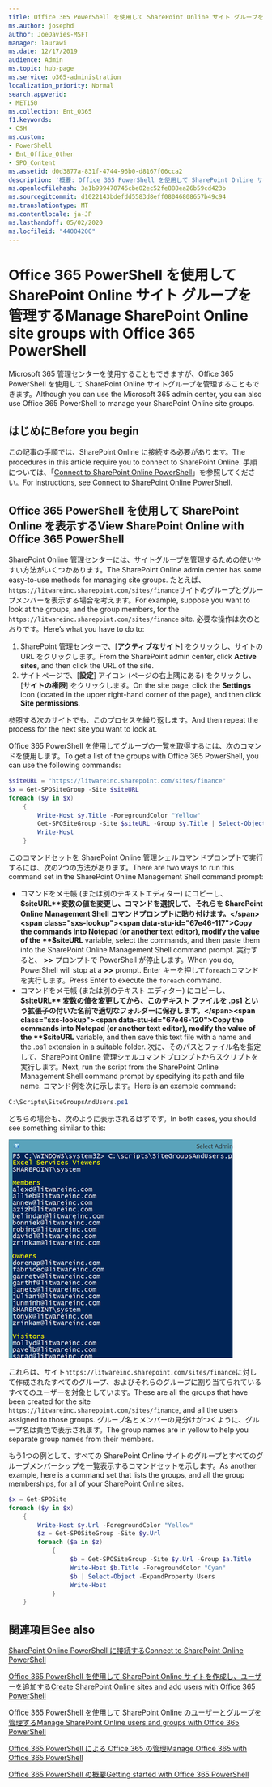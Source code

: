 ```yaml
---
title: Office 365 PowerShell を使用して SharePoint Online サイト グループを管理する
ms.author: josephd
author: JoeDavies-MSFT
manager: laurawi
ms.date: 12/17/2019
audience: Admin
ms.topic: hub-page
ms.service: o365-administration
localization_priority: Normal
search.appverid:
- MET150
ms.collection: Ent_O365
f1.keywords:
- CSH
ms.custom:
- PowerShell
- Ent_Office_Other
- SPO_Content
ms.assetid: d0d3877a-831f-4744-96b0-d8167f06cca2
description: '概要: Office 365 PowerShell を使用して SharePoint Online サイトグループを管理します。'
ms.openlocfilehash: 3a1b999470746cbe02ec52fe888ea26b59cd423b
ms.sourcegitcommit: d1022143bdefdd5583d8eff08046808657b49c94
ms.translationtype: MT
ms.contentlocale: ja-JP
ms.lasthandoff: 05/02/2020
ms.locfileid: "44004200"
---
```

# <a name="manage-sharepoint-online-site-groups-with-office-365-powershell"></a><span data-ttu-id="67e46-103">Office 365 PowerShell を使用して SharePoint Online サイト グループを管理する</span><span class="sxs-lookup"><span data-stu-id="67e46-103">Manage SharePoint Online site groups with Office 365 PowerShell</span></span>

<span data-ttu-id="67e46-104">Microsoft 365 管理センターを使用することもできますが、Office 365 PowerShell を使用して SharePoint Online サイトグループを管理することもできます。</span><span class="sxs-lookup"><span data-stu-id="67e46-104">Although you can use the Microsoft 365 admin center, you can also use Office 365 PowerShell to manage your SharePoint Online site groups.</span></span>

## <a name="before-you-begin"></a><span data-ttu-id="67e46-105">はじめに</span><span class="sxs-lookup"><span data-stu-id="67e46-105">Before you begin</span></span>

<span data-ttu-id="67e46-106">この記事の手順では、SharePoint Online に接続する必要があります。</span><span class="sxs-lookup"><span data-stu-id="67e46-106">The procedures in this article require you to connect to SharePoint Online.</span></span> <span data-ttu-id="67e46-107">手順については、「[Connect to SharePoint Online PowerShell](https://docs.microsoft.com/powershell/sharepoint/sharepoint-online/connect-sharepoint-online?view=sharepoint-ps)」を参照してください。</span><span class="sxs-lookup"><span data-stu-id="67e46-107">For instructions, see [Connect to SharePoint Online PowerShell](https://docs.microsoft.com/powershell/sharepoint/sharepoint-online/connect-sharepoint-online?view=sharepoint-ps).</span></span>

## <a name="view-sharepoint-online-with-office-365-powershell"></a><span data-ttu-id="67e46-108">Office 365 PowerShell を使用して SharePoint Online を表示する</span><span class="sxs-lookup"><span data-stu-id="67e46-108">View SharePoint Online with Office 365 PowerShell</span></span>

<span data-ttu-id="67e46-109">SharePoint Online 管理センターには、サイトグループを管理するための使いやすい方法がいくつかあります。</span><span class="sxs-lookup"><span data-stu-id="67e46-109">The SharePoint Online admin center has some easy-to-use methods for managing site groups.</span></span> <span data-ttu-id="67e46-110">たとえば、 `https://litwareinc.sharepoint.com/sites/finance`サイトのグループとグループメンバーを表示する場合を考えます。</span><span class="sxs-lookup"><span data-stu-id="67e46-110">For example, suppose you want to look at the groups, and the group members, for the `https://litwareinc.sharepoint.com/sites/finance` site.</span></span> <span data-ttu-id="67e46-111">必要な操作は次のとおりです。</span><span class="sxs-lookup"><span data-stu-id="67e46-111">Here’s what you have to do to:</span></span>

1. <span data-ttu-id="67e46-112">SharePoint 管理センターで、[**アクティブなサイト**] をクリックし、サイトの URL をクリックします。</span><span class="sxs-lookup"><span data-stu-id="67e46-112">From the SharePoint admin center, click **Active sites**, and then click the URL of the site.</span></span>
2. <span data-ttu-id="67e46-113">サイトページで、[**設定**] アイコン (ページの右上隅にある) をクリックし、[**サイトの権限**] をクリックします。</span><span class="sxs-lookup"><span data-stu-id="67e46-113">On the site page, click the **Settings** icon (located in the upper right-hand corner of the page), and then click **Site permissions**.</span></span>

<span data-ttu-id="67e46-114">参照する次のサイトでも、このプロセスを繰り返します。</span><span class="sxs-lookup"><span data-stu-id="67e46-114">And then repeat the process for the next site you want to look at.</span></span>

<span data-ttu-id="67e46-115">Office 365 PowerShell を使用してグループの一覧を取得するには、次のコマンドを使用します。</span><span class="sxs-lookup"><span data-stu-id="67e46-115">To get a list of the groups with Office 365 PowerShell, you can use the following commands:</span></span>

```powershell
$siteURL = "https://litwareinc.sharepoint.com/sites/finance"
$x = Get-SPOSiteGroup -Site $siteURL
foreach ($y in $x)
    {
        Write-Host $y.Title -ForegroundColor "Yellow"
        Get-SPOSiteGroup -Site $siteURL -Group $y.Title | Select-Object -ExpandProperty Users
        Write-Host
    }
```

<span data-ttu-id="67e46-116">このコマンドセットを SharePoint Online 管理シェルコマンドプロンプトで実行するには、次の2つの方法があります。</span><span class="sxs-lookup"><span data-stu-id="67e46-116">There are two ways to run this command set in the SharePoint Online Management Shell command prompt:</span></span>

- <span data-ttu-id="67e46-117">コマンドをメモ帳 (または別のテキストエディター) にコピーし、 **$siteURL**変数の値を変更し、コマンドを選択して、それらを SharePoint Online Management Shell コマンドプロンプトに貼り付けます。</span><span class="sxs-lookup"><span data-stu-id="67e46-117">Copy the commands into Notepad (or another text editor), modify the value of the **$siteURL** variable, select the commands, and then paste them into the SharePoint Online Management Shell command prompt.</span></span> <span data-ttu-id="67e46-118">実行すると、 **>>** プロンプトで PowerShell が停止します。</span><span class="sxs-lookup"><span data-stu-id="67e46-118">When you do, PowerShell will stop at a **>>** prompt.</span></span> <span data-ttu-id="67e46-119">Enter キーを押して`foreach`コマンドを実行します。</span><span class="sxs-lookup"><span data-stu-id="67e46-119">Press Enter to execute the `foreach` command.</span></span><br/>
- <span data-ttu-id="67e46-120">コマンドをメモ帳 (または別のテキスト エディター) にコピーし、**$siteURL** 変数の値を変更してから、このテキスト ファイルを .ps1 という拡張子の付いた名前で適切なフォルダーに保存します。</span><span class="sxs-lookup"><span data-stu-id="67e46-120">Copy the commands into Notepad (or another text editor), modify the value of the **$siteURL** variable, and then save this text file with a name and the .ps1 extension in a suitable folder.</span></span> <span data-ttu-id="67e46-121">次に、そのパスとファイル名を指定して、SharePoint Online 管理シェルコマンドプロンプトからスクリプトを実行します。</span><span class="sxs-lookup"><span data-stu-id="67e46-121">Next, run the script from the SharePoint Online Management Shell command prompt by specifying its path and file name.</span></span> <span data-ttu-id="67e46-122">コマンド例を次に示します。</span><span class="sxs-lookup"><span data-stu-id="67e46-122">Here is an example command:</span></span>

```powershell
C:\Scripts\SiteGroupsAndUsers.ps1
```

<span data-ttu-id="67e46-123">どちらの場合も、次のように表示されるはずです。</span><span class="sxs-lookup"><span data-stu-id="67e46-123">In both cases, you should see something similar to this:</span></span>

![SharePoint Online サイトグループ](media/SPO-site-groups.png)

<span data-ttu-id="67e46-125">これらは、サイト`https://litwareinc.sharepoint.com/sites/finance`に対して作成されたすべてのグループ、およびそれらのグループに割り当てられているすべてのユーザーを対象としています。</span><span class="sxs-lookup"><span data-stu-id="67e46-125">These are all the groups that have been created for the site `https://litwareinc.sharepoint.com/sites/finance`, and all the users assigned to those groups.</span></span> <span data-ttu-id="67e46-126">グループ名とメンバーの見分けがつくように、グループ名は黄色で表示されます。</span><span class="sxs-lookup"><span data-stu-id="67e46-126">The group names are in yellow to help you separate group names from their members.</span></span>

<span data-ttu-id="67e46-127">もう1つの例として、すべての SharePoint Online サイトのグループとすべてのグループメンバーシップを一覧表示するコマンドセットを示します。</span><span class="sxs-lookup"><span data-stu-id="67e46-127">As another example, here is a command set that lists the groups, and all the group memberships, for all of your SharePoint Online sites.</span></span>

```powershell
$x = Get-SPOSite
foreach ($y in $x)
    {
        Write-Host $y.Url -ForegroundColor "Yellow"
        $z = Get-SPOSiteGroup -Site $y.Url
        foreach ($a in $z)
            {
                 $b = Get-SPOSiteGroup -Site $y.Url -Group $a.Title 
                 Write-Host $b.Title -ForegroundColor "Cyan"
                 $b | Select-Object -ExpandProperty Users
                 Write-Host
            }
    }
```
    
## <a name="see-also"></a><span data-ttu-id="67e46-128">関連項目</span><span class="sxs-lookup"><span data-stu-id="67e46-128">See also</span></span>

[<span data-ttu-id="67e46-129">SharePoint Online PowerShell に接続する</span><span class="sxs-lookup"><span data-stu-id="67e46-129">Connect to SharePoint Online PowerShell</span></span>](https://docs.microsoft.com/powershell/sharepoint/sharepoint-online/connect-sharepoint-online?view=sharepoint-ps)

[<span data-ttu-id="67e46-130">Office 365 PowerShell を使用して SharePoint Online サイトを作成し、ユーザーを追加する</span><span class="sxs-lookup"><span data-stu-id="67e46-130">Create SharePoint Online sites and add users with Office 365 PowerShell</span></span>](create-sharepoint-sites-and-add-users-with-powershell.md)

[<span data-ttu-id="67e46-131">Office 365 PowerShell を使用して SharePoint Online のユーザーとグループを管理する</span><span class="sxs-lookup"><span data-stu-id="67e46-131">Manage SharePoint Online users and groups with Office 365 PowerShell</span></span>](manage-sharepoint-users-and-groups-with-powershell.md)

[<span data-ttu-id="67e46-132">Office 365 PowerShell による Office 365 の管理</span><span class="sxs-lookup"><span data-stu-id="67e46-132">Manage Office 365 with Office 365 PowerShell</span></span>](manage-office-365-with-office-365-powershell.md)
  
[<span data-ttu-id="67e46-133">Office 365 PowerShell の概要</span><span class="sxs-lookup"><span data-stu-id="67e46-133">Getting started with Office 365 PowerShell</span></span>](getting-started-with-office-365-powershell.md)

